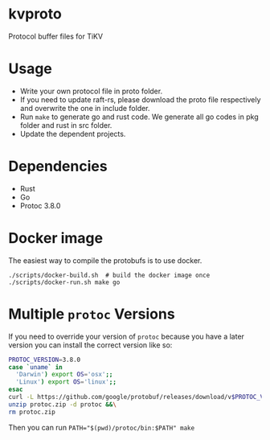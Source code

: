 # kvproto

Protocol buffer files for TiKV

# Usage

+ Write your own protocol file in proto folder.
+ If you need to update raft-rs, please download the proto file
    respectively and overwrite the one in include folder.
+ Run `make` to generate go and rust code.
    We generate all go codes in pkg folder and rust in src folder.
+ Update the dependent projects.

# Dependencies

* Rust
* Go
* Protoc 3.8.0

# Docker image

The easiest way to compile the protobufs is to use docker.

```
./scripts/docker-build.sh  # build the docker image once
./scripts/docker-run.sh make go
```


# Multiple `protoc` Versions

If you need to override your version of `protoc` because you have a later version you can install the correct version like so:

```bash
PROTOC_VERSION=3.8.0
case `uname` in
  'Darwin') export OS='osx';; 
  'Linux') export OS='linux';;
esac
curl -L https://github.com/google/protobuf/releases/download/v$PROTOC_VERSION/protoc-$PROTOC_VERSION-$OS-x86_64.zip -o protoc.zip &&\
unzip protoc.zip -d protoc &&\
rm protoc.zip
```

Then you can run `PATH="$(pwd)/protoc/bin:$PATH" make`

